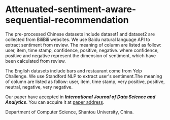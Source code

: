 # Attenuated-sentiment-aware-sequential-recommendation

The pre-processed Chinese datasets include dataset1 and dataset2 are collected from BiliBili websites. We use Baidu natural language API to extract sentiment from review. The meaning of column are listed as follow: user, item, time stamp, confidence, positive, negative. where confidence, positive and negative represent the dimension of sentiment, which have been calculated from review. 

The English datasets include bars and restaurant come from Yelp Challenge. We use Standford NLP to extract user's sentiment.The meaning of column are listed as follow: user, item, time stamp, very positive, positive, neutral, negative, very negative.

Our paper have accepted in ***International Journal of Data Science and Analytics***. You can acquire it at [paper address](https://doi.org/10.1007/s41060-022-00374-5).

Department of Computer Science, Shantou University, China.

